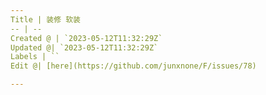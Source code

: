 ```yaml
---
Title | 装修 软装
-- | --
Created @ | `2023-05-12T11:32:29Z`
Updated @| `2023-05-12T11:32:29Z`
Labels | ``
Edit @| [here](https://github.com/junxnone/F/issues/78)

---
```


